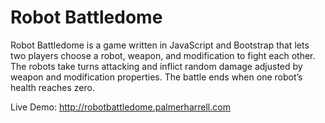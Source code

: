 
# Robot Battledome

Robot Battledome is a game written in JavaScript and Bootstrap that lets two players choose a robot, weapon, and modification to fight each other. The robots take turns attacking and inflict random damage adjusted by weapon and modification properties. The battle ends when one robot’s health reaches zero.

Live Demo: http://robotbattledome.palmerharrell.com
